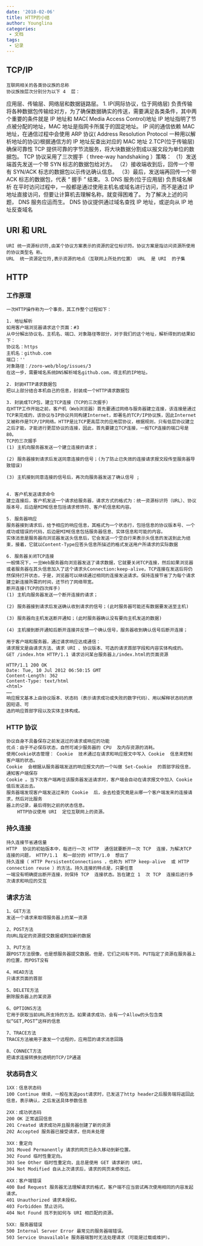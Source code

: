 ```yaml
---
date: '2018-02-06'
title: HTTP的小结
author: Younglina
categories:
 - 文档
tags:
 - 记录
---
```


## TCP/IP

    互联网相关的各类协议族的总称
    协议族按层次分别分为以下 4  层：

应用层、传输层、网络层和数据链路层。 1. IP(网际协议，位于网络层) 负责传输
将各种数据包传输给对方，为了确保数据确实的传送，需要满足各类条件，其中两个重要的条件就是 IP 地址和 MAC( Media Access Control)地址
IP 地址指明了节点被分配的地址，MAC 地址是指网卡所属于的固定地址。
IP 间的通信依赖 MAC 地址，在通信过程中会使用 ARP 协议( Address Resolution Protocol 一种用以解析地址的协议)根据通信方的 IP 地址反查出对应的 MAC 地址
2.TCP(位于传输层) 确保可靠性
TCP 提供可靠的字节流服务，将大块数据分割成以报文段为单位的数据包。
TCP 协议采用了三次握手（ three-way handshaking ）策略：
（1）发送端首先发送一个带 SYN 标志的数据包给对方。
（2）接收端收到后，回传一个带有 SYN/ACK 标志的数据包以示传达确认信息。
（3）最后，发送端再回传一个带 ACK 标志的数据包，代表 “ 握手 ” 结束。 3. DNS 服务(位于应用层) 负责域名解析
在平时访问过程中，一般都是通过使用主机名或域名进行访问，而不是通过 IP 地址直接访问，但要让计算机去理解名称，就变得困难了。
为了解决上述的问题， DNS 服务应运而生。 DNS 协议提供通过域名查找 IP 地址，或逆向从 IP 地址反查域名

## URI 和 URL

    URI 统一资源标识符,由某个协议方案表示的资源的定位标识符。协议方案是指访问资源所使用的协议类型名 称。
    URL  统一资源定位符,表示资源的地点（互联网上所处的位置） URL  是 URI  的子集

## HTTP

### 工作原理

    一次HTTP操作称为一个事务，其工作整个过程如下：

    1. 地址解析
    如用客户端浏览器请求这个页面：#3
    从中分解出协议名、主机名、端口、对象路径等部分，对于我们的这个地址，解析得到的结果如下：
    协议名：https
    主机名：github.com
    端口：''
    对象路径：/zoro-web/blog/issues/3
    在这一步，需要域名系统DNS解析域名github.com，得主机的IP地址。

    2. 封装HTTP请求数据包
    把以上部分结合本机自己的信息，封装成一个HTTP请求数据包

    3. 封装成TCP包，建立TCP连接（TCP的三次握手）
    在HTTP工作开始之前，客户机（Web浏览器）首先要通过网络与服务器建立连接，该连接是通过TCP来完成的，该协议与IP协议共同构建Internet，即著名的TCP/IP协议族，因此Internet又被称作是TCP/IP网络。HTTP是比TCP更高层次的应用层协议，根据规则，只有低层协议建立之后才能，才能进行更层协议的连接，因此，首先要建立TCP连接，一般TCP连接的端口号是80。
    TCP的三次握手
    (1) 主机向服务器发送一个建立连接的请求；

    (2) 服务器接到请求后发送同意连接的信号；(为了防止已失效的连接请求报文段传至服务器导致错误)

    (3) 主机接到同意连接的信号后，再次向服务器发送了确认信号 ;


    4. 客户机发送请求命令
    建立连接后，客户机发送一个请求给服务器，请求方式的格式为：统一资源标识符（URL）、协议版本号，后边是MIME信息包括请求修饰符、客户机信息和内容。

    5. 服务器响应
    服务器接到请求后，给予相应的响应信息，其格式为一个状态行，包括信息的协议版本号、一个成功或错误的代码，后边是MIME信息包括服务器信息、实体信息和可能的内容。
    实体消息是服务器向浏览器发送头信息后，它会发送一个空白行来表示头信息的发送到此为结束，接着，它就以Content-Type应答头信息所描述的格式发送用户所请求的实际数据

    6. 服务器关闭TCP连接
    一般情况下，一旦Web服务器向浏览器发送了请求数据，它就要关闭TCP连接，然后如果浏览器或者服务器在其头信息加入了这个请求头Connection:keep-alive，TCP连接在发送后将仍然保持打开状态，于是，浏览器可以继续通过相同的连接发送请求。保持连接节省了为每个请求建立新连接所需的时间，还节约了网络带宽。
    断开连接(TCP的四次挥手)
    (1) 主机向服务器发送一个断开连接的请求；

    (2) 服务器接到请求后发送确认收到请求的信号；(此时服务器可能还有数据要发送至主机)

    (3) 服务器向主机发送断开通知；(此时服务器确认没有要向主机发送的数据)

    (4) 主机接到断开通知后断开连接并反馈一个确认信号，服务器收到确认信号后断开连接；

    用于客户端和服务器，通过请求响应达成通信：
    请求报文是由请求方法、请求 URI 、协议版本、可选的请求首部字段和内容实体构成的。
    GET /index.htm HTTP/1.1 请求访问某台服务器上/index.html的页面资源

    HTTP/1.1 200 OK
    Date: Tue, 10 Jul 2012 06:50:15 GMT
    Content-Length: 362
    Content-Type: text/html
    <html>
    ……
    响应报文基本上由协议版本、状态码（表示请求成功或失败的数字代码）、用以解释状态码的原因短语、可
    选的响应首部字段以及实体主体构成。

### HTTP 协议

    协议自身不具备保存之前发送过的请求或响应的功能
    优点：由于不必保存状态，自然可减少服务器的 CPU  及内存资源的消耗。
    使用Cookie状态管理： Cookie  技术通过在请求和响应报文中写入 Cookie  信息来控制客户端的状态。
    Cookie  会根据从服务器端发送的响应报文内的一个叫做 Set-Cookie  的首部字段信息，通知客户端保存
    Cookie 。当下次客户端再往该服务器发送请求时，客户端会自动在请求报文中加入 Cookie  值后发送出去。
    服务器端发现客户端发送过来的 Cookie  后，会去检查究竟是从哪一个客户端发来的连接请求，然后对比服务
    器上的记录，最后得到之前的状态信息。
        HTTP协议使用 URI  定位互联网上的资源。

### 持久连接

    持久连接节省通信量
    HTTP  协议的初始版本中，每进行一次 HTTP  通信就要断开一次 TCP  连接，为解决TCP  连接的问题， HTTP/1.1  和一部分的 HTTP/1.0  想出了
    持久连接（ HTTP PersistentConnections ，也称为 HTTP keep-alive  或 HTTP connection reuse ）的方法。持久连接的特点是，只要任意
    一端没有明确提出断开连接，则保持 TCP  连接状态。旨在建立 1  次 TCP  连接后进行多次请求和响应的交互

### 请求方法

    1、GET方法
    发送一个请求来取得服务器上的某一资源

    2、POST方法
    向URL指定的资源提交数据或附加新的数据

    3、PUT方法
    跟POST方法很像，也是想服务器提交数据。但是，它们之间有不同。PUT指定了资源在服务器上的位置，而POST没有

    4、HEAD方法
    只请求页面的首部

    5、DELETE方法
    删除服务器上的某资源

    6、OPTIONS方法
    它用于获取当前URL所支持的方法。如果请求成功，会有一个Allow的头包含类似“GET,POST”这样的信息

    7、TRACE方法
    TRACE方法被用于激发一个远程的，应用层的请求消息回路

    8、CONNECT方法
    把请求连接转换到透明的TCP/IP通道

### 状态码含义

    1XX：信息状态码
    100 Continue 继续，一般在发送post请求时，已发送了http header之后服务端将返回此信息，表示确认，之后发送具体参数信息

    2XX：成功状态码
    200 OK 正常返回信息
    201 Created 请求成功并且服务器创建了新的资源
    202 Accepted 服务器已接受请求，但尚未处理

    3XX：重定向
    301 Moved Permanently 请求的网页已永久移动到新位置。
    302 Found 临时性重定向。
    303 See Other 临时性重定向，且总是使用 GET 请求新的 URI。
    304 Not Modified 自从上次请求后，请求的网页未修改过。

    4XX：客户端错误
    400 Bad Request 服务器无法理解请求的格式，客户端不应当尝试再次使用相同的内容发起请求。
    401 Unauthorized 请求未授权。
    403 Forbidden 禁止访问。
    404 Not Found 找不到如何与 URI 相匹配的资源。

    5XX: 服务器错误
    500 Internal Server Error 最常见的服务器端错误。
    503 Service Unavailable 服务器端暂时无法处理请求（可能是过载或维护）。
